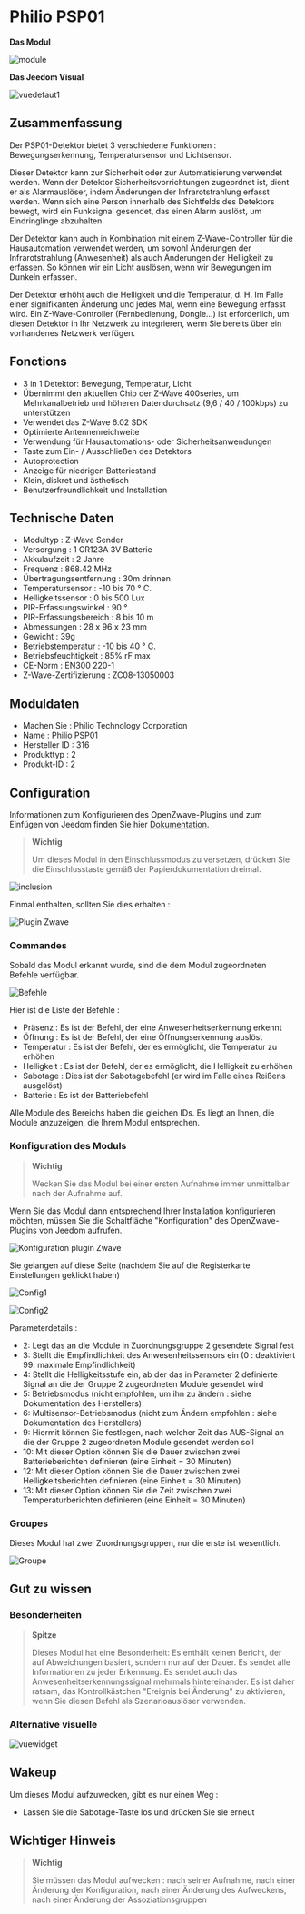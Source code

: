 # Philio PSP01

**Das Modul**

![module](images/philio.psp01/module.jpg)

**Das Jeedom Visual**

![vuedefaut1](images/philio.psp01/vuedefaut1.jpg)

Zusammenfassung
------

Der PSP01-Detektor bietet 3 verschiedene Funktionen : Bewegungserkennung, Temperatursensor und Lichtsensor.

Dieser Detektor kann zur Sicherheit oder zur Automatisierung verwendet werden. Wenn der Detektor Sicherheitsvorrichtungen zugeordnet ist, dient er als Alarmauslöser, indem Änderungen der Infrarotstrahlung erfasst werden. Wenn sich eine Person innerhalb des Sichtfelds des Detektors bewegt, wird ein Funksignal gesendet, das einen Alarm auslöst, um Eindringlinge abzuhalten.

Der Detektor kann auch in Kombination mit einem Z-Wave-Controller für die Hausautomation verwendet werden, um sowohl Änderungen der Infrarotstrahlung (Anwesenheit) als auch Änderungen der Helligkeit zu erfassen. So können wir ein Licht auslösen, wenn wir Bewegungen im Dunkeln erfassen.

Der Detektor erhöht auch die Helligkeit und die Temperatur, d. H. Im Falle einer signifikanten Änderung und jedes Mal, wenn eine Bewegung erfasst wird. Ein Z-Wave-Controller (Fernbedienung, Dongle…) ist erforderlich, um diesen Detektor in Ihr Netzwerk zu integrieren, wenn Sie bereits über ein vorhandenes Netzwerk verfügen.

Fonctions
---------

-   3 in 1 Detektor: Bewegung, Temperatur, Licht
-   Übernimmt den aktuellen Chip der Z-Wave 400series, um Mehrkanalbetrieb und höheren Datendurchsatz (9,6 / 40 / 100kbps) zu unterstützen
-   Verwendet das Z-Wave 6.02 SDK
-   Optimierte Antennenreichweite
-   Verwendung für Hausautomations- oder Sicherheitsanwendungen
-   Taste zum Ein- / Ausschließen des Detektors
-   Autoprotection
-   Anzeige für niedrigen Batteriestand
-   Klein, diskret und ästhetisch
-   Benutzerfreundlichkeit und Installation

Technische Daten
---------------------------

-   Modultyp : Z-Wave Sender
-   Versorgung : 1 CR123A 3V Batterie
-   Akkulaufzeit : 2 Jahre
-   Frequenz : 868.42 MHz
-   Übertragungsentfernung : 30m drinnen
-   Temperatursensor : -10 bis 70 ° C.
-   Helligkeitssensor : 0 bis 500 Lux
-   PIR-Erfassungswinkel : 90 °
-   PIR-Erfassungsbereich : 8 bis 10 m
-   Abmessungen : 28 x 96 x 23 mm
-   Gewicht : 39g
-   Betriebstemperatur : -10 bis 40 ° C.
-   Betriebsfeuchtigkeit : 85% rF max
-   CE-Norm : EN300 220-1
-   Z-Wave-Zertifizierung : ZC08-13050003

Moduldaten
-----------------

-   Machen Sie : Philio Technology Corporation
-   Name : Philio PSP01
-   Hersteller ID : 316
-   Produkttyp : 2
-   Produkt-ID : 2

Configuration
-------------

Informationen zum Konfigurieren des OpenZwave-Plugins und zum Einfügen von Jeedom finden Sie hier [Dokumentation](https://doc.jeedom.com/de_DE/plugins/automation%20protocol/openzwave/).

> **Wichtig**
>
> Um dieses Modul in den Einschlussmodus zu versetzen, drücken Sie die Einschlusstaste gemäß der Papierdokumentation dreimal.

![inclusion](images/philio.psp01/inclusion.jpg)

Einmal enthalten, sollten Sie dies erhalten :

![Plugin Zwave](images/philio.psp01/information.jpg)

### Commandes

Sobald das Modul erkannt wurde, sind die dem Modul zugeordneten Befehle verfügbar.

![Befehle](images/philio.psp01/commandes.jpg)

Hier ist die Liste der Befehle :

-   Präsenz : Es ist der Befehl, der eine Anwesenheitserkennung erkennt
-   Öffnung : Es ist der Befehl, der eine Öffnungserkennung auslöst
-   Temperatur : Es ist der Befehl, der es ermöglicht, die Temperatur zu erhöhen
-   Helligkeit : Es ist der Befehl, der es ermöglicht, die Helligkeit zu erhöhen
-   Sabotage : Dies ist der Sabotagebefehl (er wird im Falle eines Reißens ausgelöst)
-   Batterie : Es ist der Batteriebefehl

Alle Module des Bereichs haben die gleichen IDs. Es liegt an Ihnen, die Module anzuzeigen, die Ihrem Modul entsprechen.

### Konfiguration des Moduls

> **Wichtig**
>
> Wecken Sie das Modul bei einer ersten Aufnahme immer unmittelbar nach der Aufnahme auf.

Wenn Sie das Modul dann entsprechend Ihrer Installation konfigurieren möchten, müssen Sie die Schaltfläche "Konfiguration" des OpenZwave-Plugins von Jeedom aufrufen.

![Konfiguration plugin Zwave](images/plugin/bouton_configuration.jpg)

Sie gelangen auf diese Seite (nachdem Sie auf die Registerkarte Einstellungen geklickt haben)

![Config1](images/philio.psp01/config1.jpg)

![Config2](images/philio.psp01/config2.jpg)

Parameterdetails :

-   2: Legt das an die Module in Zuordnungsgruppe 2 gesendete Signal fest
-   3: Stellt die Empfindlichkeit des Anwesenheitssensors ein (0 : deaktiviert 99: maximale Empfindlichkeit)
-   4: Stellt die Helligkeitsstufe ein, ab der das in Parameter 2 definierte Signal an die der Gruppe 2 zugeordneten Module gesendet wird
-   5: Betriebsmodus (nicht empfohlen, um ihn zu ändern : siehe Dokumentation des Herstellers)
-   6: Multisensor-Betriebsmodus (nicht zum Ändern empfohlen : siehe Dokumentation des Herstellers)
-   9: Hiermit können Sie festlegen, nach welcher Zeit das AUS-Signal an die der Gruppe 2 zugeordneten Module gesendet werden soll
-   10: Mit dieser Option können Sie die Dauer zwischen zwei Batterieberichten definieren (eine Einheit = 30 Minuten)
-   12: Mit dieser Option können Sie die Dauer zwischen zwei Helligkeitsberichten definieren (eine Einheit = 30 Minuten)
-   13: Mit dieser Option können Sie die Zeit zwischen zwei Temperaturberichten definieren (eine Einheit = 30 Minuten)

### Groupes

Dieses Modul hat zwei Zuordnungsgruppen, nur die erste ist wesentlich.

![Groupe](images/philio.psp01/groupe.jpg)

Gut zu wissen
------------

### Besonderheiten

> **Spitze**
>
> Dieses Modul hat eine Besonderheit: Es enthält keinen Bericht, der auf Abweichungen basiert, sondern nur auf der Dauer. Es sendet alle Informationen zu jeder Erkennung. Es sendet auch das Anwesenheitserkennungssignal mehrmals hintereinander. Es ist daher ratsam, das Kontrollkästchen "Ereignis bei Änderung" zu aktivieren, wenn Sie diesen Befehl als Szenarioauslöser verwenden.

### Alternative visuelle

![vuewidget](images/philio.psp01/vuewidget.jpg)

Wakeup
------

Um dieses Modul aufzuwecken, gibt es nur einen Weg :

-   Lassen Sie die Sabotage-Taste los und drücken Sie sie erneut

Wichtiger Hinweis
---------------

> **Wichtig**
>
> Sie müssen das Modul aufwecken : nach seiner Aufnahme, nach einer Änderung der Konfiguration, nach einer Änderung des Aufweckens, nach einer Änderung der Assoziationsgruppen
